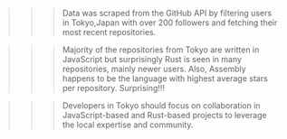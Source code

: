 >>>Data was scraped from the GitHub API by filtering users in Tokyo,Japan with over 200 followers and fetching their most recent repositories.

>>>Majority of the repositories from Tokyo are written in JavaScript but surprisingly Rust is seen in many repositories, mainly newer users. Also, Assembly happens to be the language with highest average stars per repository. Surprising!!!

>>>Developers in Tokyo should focus on collaboration in JavaScript-based and Rust-based projects to leverage the local expertise and community.
